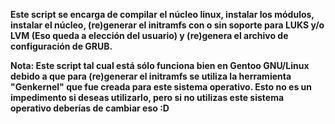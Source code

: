 **Este script se encarga de compilar el núcleo linux, instalar los módulos, instalar el núcleo, (re)generar el initramfs
con o sin soporte para LUKS y/o LVM (Eso queda a elección del usuario) y (re)genera el archivo de configuración de GRUB.**

**Nota: Este script tal cual está sólo funciona bien en Gentoo GNU/Linux debido a que para (re)generar el initramfs se
utiliza la herramienta "Genkernel" que fue creada para este sistema operativo. Esto no es un impedimento si deseas utilizarlo, pero si no utilizas este sistema operativo deberías de cambiar eso :D**


